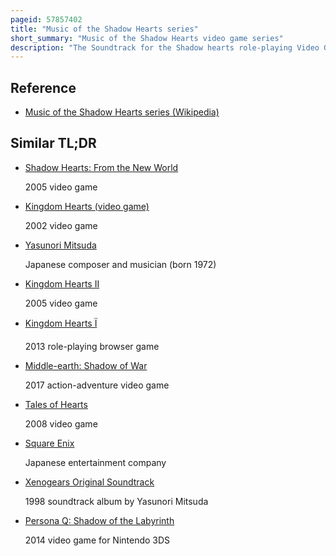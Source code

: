 ```yaml
---
pageid: 57857402
title: "Music of the Shadow Hearts series"
short_summary: "Music of the Shadow Hearts video game series"
description: "The Soundtrack for the Shadow hearts role-playing Video Game Series developed by japanese Game Company Sacnoth was composed primarily by Yoshitaka Hirota. Hirota collaborated with Masaharu Iwata yasunori Mitsuda and Ryo Fukuda on the original Game. For its Sequel Shadow Hearts covenant Mitsuda returned and was joined by Kenji Ito and Tomoko Kobayashi. The final Game of the new World saw fukuda and kobayashi Return with newcomer Hirotomi Imoto. The Shadow hearts Series originated in the role-playing Game Koudelka 1999 whose Music was composed by Company Founder Hiroki Kikuta. Each Game has received a Soundtrack Album, with Hirota also producing an Arrange Album of Shadow Hearts Music."
---
```


## Reference

- [Music of the Shadow Hearts series (Wikipedia)](https://en.wikipedia.org/?curid=57857402)

## Similar TL;DR

- [Shadow Hearts: From the New World](/tldr/en/shadow-hearts-from-the-new-world)

  2005 video game

- [Kingdom Hearts (video game)](/tldr/en/kingdom-hearts-video-game)

  2002 video game

- [Yasunori Mitsuda](/tldr/en/yasunori-mitsuda)

  Japanese composer and musician (born 1972)

- [Kingdom Hearts II](/tldr/en/kingdom-hearts-ii)

  2005 video game

- [Kingdom Hearts Ï](/tldr/en/kingdom-hearts)

  2013 role-playing browser game

- [Middle-earth: Shadow of War](/tldr/en/middle-earth-shadow-of-war)

  2017 action-adventure video game

- [Tales of Hearts](/tldr/en/tales-of-hearts)

  2008 video game

- [Square Enix](/tldr/en/square-enix)

  Japanese entertainment company

- [Xenogears Original Soundtrack](/tldr/en/xenogears-original-soundtrack)

  1998 soundtrack album by Yasunori Mitsuda

- [Persona Q: Shadow of the Labyrinth](/tldr/en/persona-q-shadow-of-the-labyrinth)

  2014 video game for Nintendo 3DS
